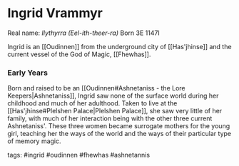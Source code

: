 # Ingrid Vrammyr
Real name: *Ilythyrra (Eel-ith-theer-ra)*
Born 3E 1147I

Ingrid is an [[Oudinnen]] from the underground city of [[Has'jhinse]] and the current vessel of the God of Magic, [[Fhewhas]].  

### Early Years

Born and raised to be an [[Oudinnen#Ashnetaniss - the Lore Keepers|Ashnetaniss]], Ingrid saw none of the surface world during her childhood and much of her adulthood. Taken to live at the [[Has'jhinse#Plelshen Palace|Plelshen Palace]], she saw very little of her family, with much of her interaction being with the other three current Ashnetaniss'. These three women became surrogate mothers for the young girl, teaching her the ways of the world and the ways of their particular type of memory magic. 





tags: #ingrid #oudinnen #fhewhas #ashnetannis